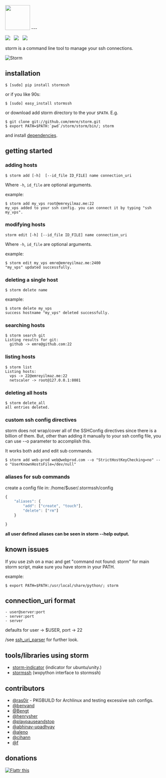 <img src="https://raw.github.com/f/storm/master/resources/logos/storm-logo.png" height="80">
---

<img src="https://api.travis-ci.org/emre/storm.png?branch=master"> &nbsp; <img src= "https://pypip.in/v/stormssh/badge.png"> &nbsp; <img src="https://pypip.in/d/stormssh/badge.png">

storm is a command line tool to manage your ssh connections.

![Storm](https://raw.github.com/emre/storm/master/resources/screenshot.png)

## installation

    $ [sudo] pip install stormssh

or if you like 90s:

    $ [sudo] easy_install stormssh

or download add storm directory to the your `$PATH`. E.g.

    $ git clone git://github.com/emre/storm.git
    $ export PATH=$PATH:`pwd`/storm/storm/bin/; storm
    
and install <a href="https://github.com/emre/storm/blob/master/requirements.txt">dependencies</a>. 


## getting started

### adding hosts

    $ storm add [-h]  [--id_file ID_FILE] name connection_uri

Where `-h`, `id_file` are optional arguments.

example:

    $ storm add my_vps root@emreyilmaz.me:22
    my_vps added to your ssh config. you can connect it by typing "ssh my_vps".

### modifying hosts

    storm edit [-h] [--id_file ID_FILE] name connection_uri

Where `-h`, `id_file` are optional arguments.

example:

    $ storm edit my_vps emre@emreyilmaz.me:2400
    "my_vps" updated successfully.

### deleting a single host

    $ storm delete name

example:

    $ storm delete my_vps
    success hostname "my_vps" deleted successfully.
    
### searching hosts
    $ storm search git
    Listing results for git:
      github -> emre@github.com:22


### listing hosts

    $ storm list
    Listing hosts:
      vps -> 22@emreyilmaz.me:22
      netscaler -> root@127.0.0.1:8081

### deleting all hosts

    $ storm delete_all
    all entries deleted.
    
### custom ssh config directives

storm does not wrap/cover all of the SSHConfig directives since there is a billion of them. But,
other than adding it manually to your ssh config file, you can use --o parameter to accomplish this.

It works both add and edit sub commands.

    $ storm add web-prod web@webprod.com --o "StrictHostKeyChecking=no" --o "UserKnownHostsFile=/dev/null" 
    
### aliases for sub commands

create a config file in: /home/$user/.stormssh/config

```javascript
{
    "aliases": {
        "add": ["create", "touch"],
        "delete": ["rm"]
    }

}
```

**all user defined aliases can be seen in storm --help output.**

## known issues

If you use zsh on a mac and get "command not found: storm" for main storm script, make sure you have storm in your PATH.

example:

    $ export PATH=$PATH:/usr/local/share/python/; storm
    
## connection_uri format

    - user@server:port
    - server:port
    - server
        
defaults for user -> $USER, port -> 22

/see <a href="https://github.com/emre/storm/blob/master/storm/ssh_uri_parser.py">ssh_uri_parser</a> for further look.

## tools/libraries using storm
-   <a href="https://github.com/emre/storm-indicator">storm-indicator</a> (indicator for ubuntu/unity.)
-   <a href="https://github.com/emre/storm-gui">stormssh</a> (wxpython interface to stormssh)

## contributors

-   <a href="http://github.com/ras0ir">@ras0ir</a> - PKGBUILD for Archlinux and testing excessive ssh configs.</a>
-   <a href="http://github.com/benvand">@benvand</a>
-   <a href="http://github.com/Bengt">@Bengt</a>
-   <a href="http://github.com/henrysher">@henrysher</a>
-   <a href="http://github.com/playpauseandstop">@playpauseandstop</a>
-   <a href="http://github.com/abhinav-upadhyay">@abhinav-upadhyay</a>
-   <a href="http://github.com/aleno">@aleno<a/>
-   <a href="http://github.com/cihann">@cihann</a>
-   <a href="http://github.com/f">@f</a>


## donations
<a href="http://flattr.com/thing/1368936/emrestorm-on-GitHub" target="_blank"><img src="http://api.flattr.com/button/flattr-badge-large.png" alt="Flattr this" title="Flattr this" border="0" /></a>
